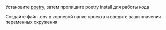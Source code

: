 Установите [poetry](https://www.jetbrains.com/help/pycharm/poetry.html#poetry-env/), затем пропишите poetry install для работы кода

Создайте файл .env в корневой папке проекта и введите ваши значения переменных окружения
